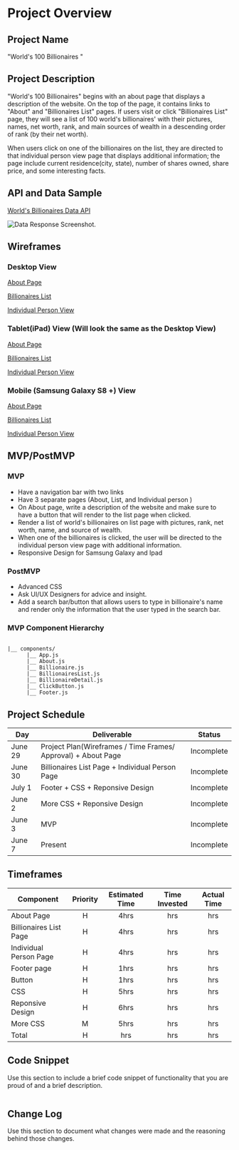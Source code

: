 # Project Overview

## Project Name

"World's 100 Billionaires "

## Project Description

"World's 100 Billionaires" begins with an about page that displays a description of the website. On the top of the page, it contains links to "About" and "Billionaires List" pages. If users visit or click "Billionaires List" page, they will see a list of 100 world's billionaires' with their pictures, names, net worth, rank, and main sources of wealth in a descending order of rank (by their net worth).

When users click on one of the billionaires on the list, they are directed to that individual person view page that displays additional information; the page include current residence(city, state), number of shares owned, share price, and some interesting facts.

## API and Data Sample

[World's Billionaires Data API](https://forbes400.herokuapp.com/)

![Data Response Screenshot](https://github.com/kangja/World-Billionaires/blob/master/Data%20Response.png).

## Wireframes

### Desktop View

[About Page](https://wireframe.cc/FPSe3E)

[Billionaires List](https://wireframe.cc/mMn5Jm)

[Individual Person View ](https://wireframe.cc/puOuDv)

### Tablet(iPad) View (Will look the same as the Desktop View)

[About Page](https://wireframe.cc/FPSe3E)

[Billionaires List](https://wireframe.cc/mMn5Jm)

[Individual Person View ](https://wireframe.cc/puOuDv)

### Mobile (Samsung Galaxy S8 +) View

[About Page](https://wireframe.cc/BLJEUi)

[Billionaires List](https://wireframe.cc/dpGVDM)

[Individual Person View ](https://wireframe.cc/S4IpaG)

## MVP/PostMVP

### MVP

- Have a navigation bar with two links
- Have 3 separate pages (About, List, and Individual person )
- On About page, write a description of the website and make sure to have a button that will render to the list page when clicked.
- Render a list of world's billionaires on list page with pictures, rank, net worth, name, and source of wealth.
- When one of the billionaires is clicked, the user will be directed to the individual person view page with additional information.
- Responsive Design for Samsung Galaxy and Ipad

### PostMVP

- Advanced CSS
- Ask UI/UX Designers for advice and insight.
- Add a search bar/button that allows users to type in billionaire's name and render only the information that the user typed in the search bar.

### MVP Component Hierarchy

```

|__ components/
      |__ App.js
      |__ About.js
      |__ Billionaire.js
      |__ BillionairesList.js
      |__ BillionaireDetail.js
      |__ ClickButton.js
      |__ Footer.js
```

## Project Schedule

| Day     | Deliverable                                                   | Status     |
| ------- | ------------------------------------------------------------- | ---------- |
| June 29 | Project Plan(Wireframes / Time Frames/ Approval) + About Page | Incomplete |
| June 30 | Billionaires List Page + Individual Person Page               | Incomplete |
| July 1  | Footer + CSS + Reponsive Design                               | Incomplete |
| June 2  | More CSS + Reponsive Design                                   | Incomplete |
| June 3  | MVP                                                           | Incomplete |
| June 7  | Present                                                       | Incomplete |

## Timeframes

| Component              | Priority | Estimated Time | Time Invested | Actual Time |
| ---------------------- | :------: | :------------: | :-----------: | :---------: |
| About Page             |    H     |      4hrs      |      hrs      |     hrs     |
| Billionaires List Page |    H     |      4hrs      |      hrs      |     hrs     |
| Individual Person Page |    H     |      4hrs      |      hrs      |     hrs     |
| Footer page            |    H     |      1hrs      |      hrs      |     hrs     |
| Button                 |    H     |      1hrs      |      hrs      |     hrs     |
| CSS                    |    H     |      5hrs      |      hrs      |     hrs     |
| Reponsive Design       |    H     |      6hrs      |      hrs      |     hrs     |
| More CSS               |    M     |      5hrs      |      hrs      |     hrs     |
| Total                  |    H     |      hrs       |      hrs      |     hrs     |

## Code Snippet

Use this section to include a brief code snippet of functionality that you are proud of and a brief description.

```

```

## Change Log

Use this section to document what changes were made and the reasoning behind those changes.
